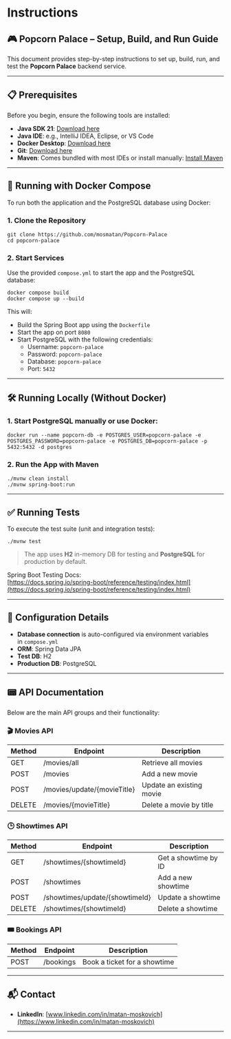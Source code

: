 # **Instructions**

## **🎮 Popcorn Palace – Setup, Build, and Run Guide**

This document provides step-by-step instructions to set up, build, run, and test the **Popcorn Palace** backend service.

---

## **📋 Prerequisites**

Before you begin, ensure the following tools are installed:

- **Java SDK 21**: [Download here](https://www.oracle.com/java/technologies/downloads/#java21)
- **Java IDE**: e.g., IntelliJ IDEA, Eclipse, or VS Code
- **Docker Desktop**: [Download here](https://www.docker.com/products/docker-desktop/)
- **Git**: [Download here](https://git-scm.com/)
- **Maven**: Comes bundled with most IDEs or install manually: [Install Maven](https://maven.apache.org/install.html)

---

## **🐳 Running with Docker Compose**

To run both the application and the PostgreSQL database using Docker:

### **1. Clone the Repository**

```
git clone https://github.com/mosmatan/Popcorn-Palace
cd popcorn-palace
```

### **2. Start Services**

Use the provided `compose.yml` to start the app and the PostgreSQL database:

```
docker compose build
docker compose up --build
```

This will:

- Build the Spring Boot app using the `Dockerfile`
- Start the app on port `8080`
- Start PostgreSQL with the following credentials:
  - Username: `popcorn-palace`
  - Password: `popcorn-palace`
  - Database: `popcorn-palace`
  - Port: `5432`

---

## **🛠️ Running Locally (Without Docker)**

### **1. Start PostgreSQL manually or use Docker:**

```
docker run --name popcorn-db -e POSTGRES_USER=popcorn-palace -e POSTGRES_PASSWORD=popcorn-palace -e POSTGRES_DB=popcorn-palace -p 5432:5432 -d postgres
```

### **2. Run the App with Maven**

```
./mvnw clean install
./mvnw spring-boot:run
```

---

## **✅ Running Tests**

To execute the test suite (unit and integration tests):

```
./mvnw test
```

> The app uses **H2** in-memory DB for testing and **PostgreSQL** for production by default.

Spring Boot Testing Docs:\
[https://docs.spring.io/spring-boot/reference/testing/index.html](https://docs.spring.io/spring-boot/reference/testing/index.html)

---

## **🔧 Configuration Details**

- **Database connection** is auto-configured via environment variables in `compose.yml`
- **ORM**: Spring Data JPA
- **Test DB**: H2
- **Production DB**: PostgreSQL

---

## **📟 API Documentation**

Below are the main API groups and their functionality:

### 🎬 Movies API
| Method | Endpoint | Description |
|--------|----------|-------------|
| GET | /movies/all | Retrieve all movies |
| POST | /movies | Add a new movie |
| POST | /movies/update/{movieTitle} | Update an existing movie |
| DELETE | /movies/{movieTitle} | Delete a movie by title |

### **🕒 Showtimes API**
| Method | Endpoint | Description |
|--------|----------|-------------|
| GET | /showtimes/{showtimeId} | Get a showtime by ID |
| POST | /showtimes | Add a new showtime |
| POST | /showtimes/update/{showtimeId} | Update a showtime |
| DELETE | /showtimes/{showtimeId} | Delete a showtime |

### **🎟️ Bookings API**
| Method | Endpoint | Description |
|--------|----------|-------------|
| POST | /bookings | Book a ticket for a showtime |

---

## **📬 Contact**

- **LinkedIn**: [www.linkedin.com/in/matan-moskovich](https://www.linkedin.com/in/matan-moskovich)

---
